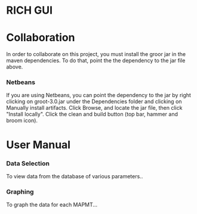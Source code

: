 # RICH GUI 

# Collaboration
In order to collaborate on this project, you must install the groor jar in the maven dependencies. To do that, point the the dependency to the jar file above. 

### Netbeans
If you are using Netbeans, you can point the dependency to the jar by right clicking on groot-3.0.jar under the Dependencies folder and clicking on Manually install artifacts. Click Browse, and locate the jar file, then click "Install locally". Click the clean and build button (top bar, hammer and broom icon).

# User Manual
### Data Selection
To view data from the database of various parameters..

### Graphing 
To graph the data for each MAPMT...


